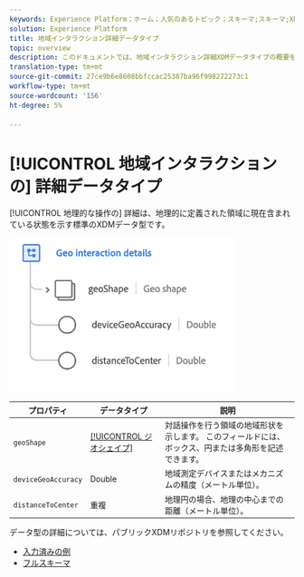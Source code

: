 ```yaml
---
keywords: Experience Platform；ホーム；人気のあるトピック；スキーマ;スキーマ;XDM；フィールド；スキーマ;スキーマ；ビーコン；インタラクションの詳細；データ型；データ型；
solution: Experience Platform
title: 地域インタラクション詳細データタイプ
topic: overview
description: このドキュメントでは、地域インタラクション詳細XDMデータタイプの概要を説明します。
translation-type: tm+mt
source-git-commit: 27ce9b6e8608bbfccac25387ba96f998272273c1
workflow-type: tm+mt
source-wordcount: '156'
ht-degree: 5%

---
```



# [!UICONTROL 地域インタラクションの] 詳細データタイプ

[!UICONTROL 地理的な操作の] 詳細は、地理的に定義された領域に現在含まれている状態を示す標準のXDMデータ型です。

<img src="../images/data-types/geo-interaction-details.png" width="400" /><br />

| プロパティ | データタイプ | 説明 |
| --- | --- | --- |
| `geoShape` | [[!UICONTROL ジオシェイプ]](./geo-shape.md) | 対話操作を行う領域の地域形状を示します。 このフィールドには、ボックス、円または多角形を記述できます。 |
| `deviceGeoAccuracy` | Double | 地域測定デバイスまたはメカニズムの精度（メートル単位）。 |
| `distanceToCenter` | 重複 | 地理円の場合、地理の中心までの距離（メートル単位）。 |

データ型の詳細については、パブリックXDMリポジトリを参照してください。

* [入力済みの例](https://github.com/adobe/xdm/blob/master/components/datatypes/geo-interaction-details.example.1.json)
* [フルスキーマ](https://github.com/adobe/xdm/blob/master/components/datatypes/geo-interaction-details.schema.json)
